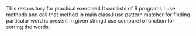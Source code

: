 This respository for practical exercise4.It consists of 6 programs.I use methods and call that method in main class.I use pattern matcher for finding particular word is present in given string.I use compareTo function for sorting the words.
